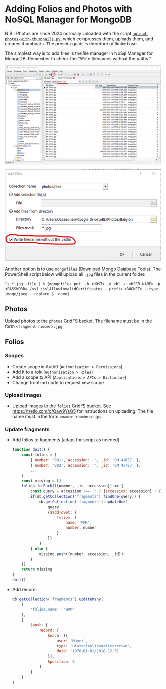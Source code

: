 # Adding Folios and Photos with NoSQL Manager for MongoDB

N.B.: Photos are since 2024 normally uploaded with the script [`upload-photos-with-thumbnails.py`](https://github.com/ElectronicBabylonianLiterature/ebl-api-data-preparation/blob/main/scripts/upload-photos-with-thumbnails.py), which compresses them, uploads them, and creates thumbnails. The present guide is therefore of limited use.

The simplest way is to add files is the file manager in NoSql Manager for MongoDB. Remember to check the "Write filenames without the paths."

![](images/upload_images_collection_name.png?raw=true)

![](images/upload_images_filenames_without_paths.png?raw=true)

Another option is to use `mongofiles` ([Download Mongo Database Tools](https://www.mongodb.com/try/download/database-tools)). The PowerShell script below will upload all `.jpg` files in the current folder.

```
ls *.jpg -file | % {mongofiles put  -h <HOST> -d ebl -u <USER NAME> -p <PASSWORD> /ssl /sslAllowInvalidCertificates --prefix <BUCKET> --type image/jpeg --replace $_.name}
```

## Photos

Upload photos to the `photos` GridFS bucket. The filename must be in the form `<fragment number>.jpg`.

## Folios

### Scopes

- Create scope in Auth0 (`Authorization > Permissions`)
- Add it to a role (`Authorization > Roles`)
- Add a scope to API (`Applications > APIs > Dictionary`)
- Change frontend code to request new scope

### Upload images

- Upload images to the `folios` GridFS bucket. See https://trello.com/c/Qaw9YsG5 for instructions on uploading. The file name must in the form `<name>_<number>.jpg`.

### Update fragments

- Add folios to fragments (adapt the script as needed):

  ```javascript
  function doit() {
      const folios = [
          { number: '001', accession: '', _id: 'BM.45657' },
          { number: '002', accession: '', _id: 'BM.45727' },
          ...
      ]
      const missing = []
      folios.forEach(({number, _id, accession}) => {
          const query = accession !== '' ? {accession: accession} : {_id: _id}
          if(db.getCollection('fragments').findOne(query)) {
              db.getCollection('fragments').updateOne(
                  query,
                  {$addToSet: {
                      folios: {
                          name: 'WMR',
                          number: number
                      }
                  }}
              )
          } else {
              missing.push({number, accession, _id})
          }
      })
      return missing
  }
  doit()
  ```

- Add record:

  ```javascript
  db.getCollection('fragments').updateMany(
      {
          'folios.name': 'WRM'
      },
      {
          $push: {
              record: {
                  $each: [{
                      user: 'Mayer',
                      type: 'HistoricalTransliteration',
                      date: '1970-01-01/2018-12-31'
                  }],
                  $position: 0
              }
          }
      }
  )
  ```
